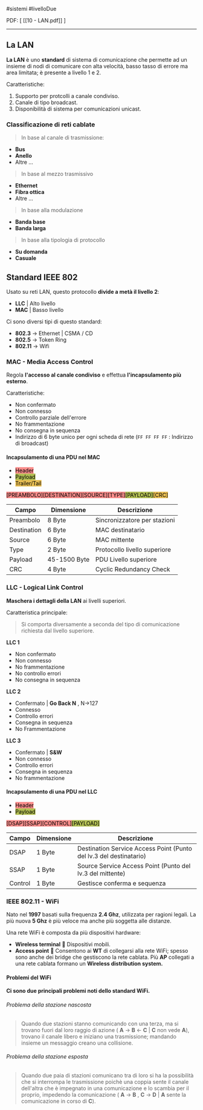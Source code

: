 #sistemi #livelloDue 

PDF: \[ [[10 - LAN.pdf]] ]

---

## La LAN
**La LAN** è uno **standard** di sistema di comunicazione che permette ad un insieme di nodi di comunicare con alta velocità, basso tasso di errore ma area limitata; è presente a livello 1 e 2.

Caratteristiche:
1. Supporto per protcolli a canale condiviso.
2. Canale di tipo broadcast.
3. Disponibilità di sistema per comunicazioni unicast.

### Classificazione di reti cablate
> In base al canale di trasmissione:
- **Bus**
- **Anello**
- Altre ...

> In base al mezzo trasmissivo
- **Ethernet**
- **Fibra ottica**
- Altre ...

> In base alla modulazione
- **Banda base**
- **Banda larga**

> In base alla tipologia di protocollo
- **Su domanda**
- **Casuale**

## Standard IEEE 802
Usato su reti LAN, questo protocollo **divide a metà il livello 2**:
- **LLC**   | Alto livello
- **MAC** | Basso livello

Ci sono diversi tipi di questo standard:
- **802.3** -> Ethernet | CSMA / CD
- **802.5** -> Token Ring
- **802.11** -> Wifi

### MAC - Media Access Control
Regola **l'accesso al canale condiviso** e effettua **l'incapsulamento più esterno**.

Caratteristiche:
- Non confermato
- Non connesso
- Controllo parziale dell'errore
- No frammentazione
- No consegna in sequenza
- Indirizzo di 6 byte unico per ogni scheda di rete (`FF FF FF FF` : Indirizzo di broadcast)

#### Incapsulamento di una PDU nel MAC
- <mark style="background: #F85552AA;">Header</mark>
- <mark style="background: #8DA101AA;">Payload</mark>
- <mark style="background: #DFA000AA;">Trailer/Tail</mark>

<mark style="background: #F85552AA;">[PREAMBOLO][DESTINATION][SOURCE][TYPE]</mark><mark style="background: #8DA101AA;">[PAYLOAD]</mark><mark style="background: #DFA000AA;">[CRC]</mark>

| Campo       | Dimensione   | Descrizione                  |
| ----------- | ------------ | ---------------------------- |
| Preambolo   | 8 Byte       | Sincronizzatore per stazioni |
| Destination | 6 Byte       | MAC destinatario             |
| Source      | 6 Byte       | MAC mittente                 |
| Type        | 2 Byte       | Protocollo livello superiore |
| Payload     | 45-1500 Byte | PDU Livello superiore        |
| CRC         | 4 Byte       | Cyclic Redundancy Check      | 

### LLC - Logical Link Control
**Maschera i dettagli della LAN** ai livelli superiori.

Caratteristica principale:
> Si comporta diversamente a seconda del tipo di comunicazione richiesta dal livello superiore.

**LLC 1**
- Non confermato
- Non connesso
- No frammentazione
- No controllo errori
- No consegna in sequenza

**LLC 2**
- Confermato | **Go Back N** , N->127
- Connesso
- Controllo errori
- Consegna in sequenza
- No Frammentazione

**LLC 3**
- Confermato | **S&W**
- Non connesso
- Controllo errori
- Consegna in sequenza
- No frammentazione

#### Incapsulamento di una PDU nel LLC
- <mark style="background: #F85552AA;">Header</mark>
- <mark style="background: #8DA101AA;">Payload</mark>

<mark style="background: #F85552AA;">[DSAP][SSAP][CONTROL]</mark><mark style="background: #8DA101AA;">[PAYLOAD]</mark>

| Campo       | Dimensione   | Descrizione                  |
| ----------- | ------------ | ---------------------------- |
| DSAP   | 1 Byte       | Destination Service Access Point (Punto del lv.3 del destinatario) |
| SSAP | 1 Byte       | Source Service Access Point (Punto del lv.3 del mittente)|
| Control      | 1 Byte       | Gestisce conferma e sequenza                 |


### IEEE 802.11 - WiFi
Nato nel **1997** basati sulla frequenza **2.4 Ghz**, utilizzata per ragioni legali. La più nuova **5 Ghz** è più veloce ma anche più soggetta alle distanze.

Una rete WiFi è composta da più dispositivi hardware:
- **Wireless terminal**
󰘍 Dispositivi mobili.
- **Access point** 
󰘍 Consentono ai **WT** di collegarsi alla rete WiFi; spesso sono anche dei bridge che gestiscono la rete cablata. Più **AP** collegati a una rete cablata formano un **Wireless distribution system.**

#### Problemi del WiFi
**Ci sono due principali problemi noti dello standard WiFi.**
###### Problema della stazione nascosta
>Quando due stazioni stanno comunicando con una terza, ma si trovano fuori dal loro raggio di azione ( **A** -> **B** <- **C** | **C** non vede **A**), trovano il canale libero e iniziano una trasmissione; mandando insieme un messaggio creano una collisione.

###### Problema della stazione esposta
>Quando due paia di stazioni comunicano tra di loro si ha la possibilità che si interrompa le trasmissione poichè una coppia sente il canale dell'altra che è impegnato in una comunicazione e lo scambia per il proprio, impedendo la comunicazione ( **A** -> **B** , **C** -> **D** |  **A** sente la comunicazione in corso di **C**). 